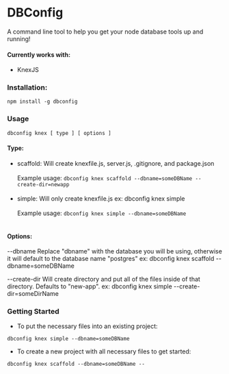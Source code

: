 # DBConfig
A command line tool to help you get your node database tools up and running!

#### Currently works with:
 - KnexJS

### Installation:
```
npm install -g dbconfig
```

### Usage
```
dbconfig knex [ type ] [ options ]
```
#### Type:
 - scaffold: Will create knexfile.js, server.js, .gitignore, and package.json<br><br>
 Example usage: `dbconfig knex scaffold --dbname=someDBName --create-dir=newapp`<br><br>
 - simple: Will only create knexfile.js
 ex: dbconfig knex simple
 <br><br>
 Example usage: `dbconfig knex simple --dbname=someDBName`<br><br>

#### Options:
 --dbname            Replace "dbname" with the database you will be using, otherwise it will default to the database name "postgres"
 ex: dbconfig knex scaffold --dbname=someDBName

 --create-dir        Will create directory and put all of the files inside of that directory. Defaults to "new-app".
 ex: dbconfig knex simple --create-dir=someDirName

### Getting Started

- To put the necessary files into an existing project:
```
dbconfig knex simple --dbname=someDBName
```
- To create a new project with all necessary files to get started:
```
dbconfig knex scaffold --dbname=someDBName --
```
